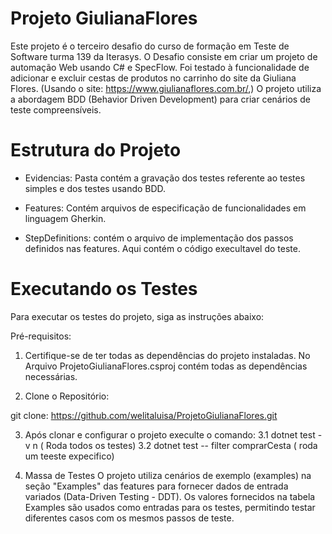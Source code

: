 # Projeto GiulianaFlores

Este projeto é o terceiro desafio do curso de formação em Teste de Software turma 139 da Iterasys.
O Desafio consiste em criar um projeto de automação Web usando C# e SpecFlow.
Foi testado à funcionalidade de adicionar e excluir cestas de produtos no carrinho do site da Giuliana Flores. (Usando o site: https://www.giulianaflores.com.br/,) O projeto utiliza a abordagem BDD (Behavior Driven Development) para criar cenários de teste compreensíveis.

# Estrutura do Projeto
-  Evidencias: Pasta contém a gravação dos testes referente ao testes simples e dos testes usando BDD. 
- Features: Contém arquivos de especificação de funcionalidades em linguagem Gherkin.

- StepDefinitions: contém o arquivo de implementação dos passos definidos nas features. Aqui contém o código execultavel do teste. 

# Executando os Testes

Para executar os testes do projeto, siga as instruções abaixo:

Pré-requisitos:
1. Certifique-se de ter todas as dependências do projeto instaladas. No Arquivo ProjetoGiulianaFlores.csproj contém todas as dependências necessárias.

2. Clone o Repositório: 

git clone: https://github.com/welitaluisa/ProjetoGiulianaFlores.git

3. Após clonar e configurar o projeto execulte o comando: 
    3.1 dotnet test -v n ( Roda todos os testes)
    3.2 dotnet test -- filter comprarCesta ( roda um teeste expecifico)

4. Massa de Testes
O projeto utiliza cenários de exemplo (examples) na seção "Examples" das features para fornecer dados de entrada variados (Data-Driven Testing - DDT). Os valores fornecidos na tabela Examples são usados como entradas para os testes, permitindo testar diferentes casos com os mesmos passos de teste.

